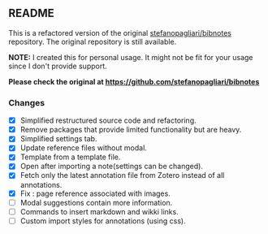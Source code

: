 ## README
This is a refactored version of the original [stefanopagliari/bibnotes](https://github.com/stefanopagliari/bibnotes) repository. The original repository is still available.

**NOTE:** I created this for personal usage. It might not be fit for your usage since I don't provide support. 

**Please check the original at  https://github.com/stefanopagliari/bibnotes**

### Changes
- [x] Simplified restructured source code and refactoring.
- [x] Remove packages that provide limited functionality but are heavy.
- [x] Simplified settings tab.
- [x] Update reference files without modal.
- [x] Template from a template file.
- [x] Open after importing a note(settings can be changed).
- [x] Fetch only the latest annotation file from Zotero instead of all annotations.
- [x] Fix : page reference associated with images.
- [ ] Modal suggestions contain more information.
- [ ] Commands to insert markdown and wikki links.
- [ ] Custom import styles for annotations (using css).
